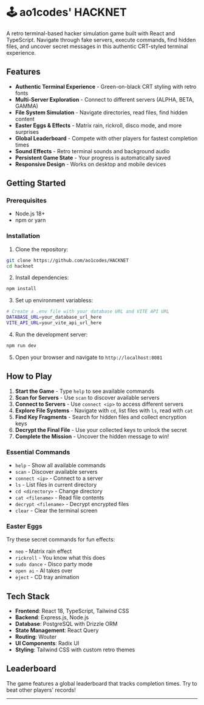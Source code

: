 # 🕹️ ao1codes' HACKNET

A retro terminal-based hacker simulation game built with React and TypeScript. Navigate through fake servers, execute commands, find hidden files, and uncover secret messages in this authentic CRT-styled terminal experience.

## Features

- **Authentic Terminal Experience** - Green-on-black CRT styling with retro fonts
- **Multi-Server Exploration** - Connect to different servers (ALPHA, BETA, GAMMA)
- **File System Simulation** - Navigate directories, read files, find hidden content
- **Easter Eggs & Effects** - Matrix rain, rickroll, disco mode, and more surprises
- **Global Leaderboard** - Compete with other players for fastest completion times
- **Sound Effects** - Retro terminal sounds and background audio
- **Persistent Game State** - Your progress is automatically saved
- **Responsive Design** - Works on desktop and mobile devices

## Getting Started

### Prerequisites
- Node.js 18+ 
- npm or yarn

### Installation

1. Clone the repository:
```bash
git clone https://github.com/ao1codes/HACKNET
cd hacknet
```

2. Install dependencies:
```bash
npm install
```

3. Set up environment variabless:
```bash
# Create a .env file with your database URL and VITE API URL
DATABASE_URL=your_database_url_here
VITE_API_URL=your_vite_api_url_here
```

4. Run the development server:
```bash
npm run dev
```

5. Open your browser and navigate to `http://localhost:8081`

## How to Play

1. **Start the Game** - Type `help` to see available commands
2. **Scan for Servers** - Use `scan` to discover available servers
3. **Connect to Servers** - Use `connect <ip>` to access different servers
4. **Explore File Systems** - Navigate with `cd`, list files with `ls`, read with `cat`
5. **Find Key Fragments** - Search for hidden files and collect encryption keys
6. **Decrypt the Final File** - Use your collected keys to unlock the secret
7. **Complete the Mission** - Uncover the hidden message to win!

### Essential Commands
- `help` - Show all available commands
- `scan` - Discover available servers
- `connect <ip>` - Connect to a server
- `ls` - List files in current directory
- `cd <directory>` - Change directory
- `cat <filename>` - Read file contents
- `decrypt <filename>` - Decrypt encrypted files
- `clear` - Clear the terminal screen

### Easter Eggs 
Try these secret commands for fun effects:
- `neo` - Matrix rain effect
- `rickroll` - You know what this does
- `sudo dance` - Disco party mode
- `open ai` - AI takes over
- `eject` - CD tray animation

## Tech Stack

- **Frontend**: React 18, TypeScript, Tailwind CSS
- **Backend**: Express.js, Node.js
- **Database**: PostgreSQL with Drizzle ORM
- **State Management**: React Query
- **Routing**: Wouter
- **UI Components**: Radix UI
- **Styling**: Tailwind CSS with custom retro themes

## Leaderboard

The game features a global leaderboard that tracks completion times. Try to beat other players' records!

---